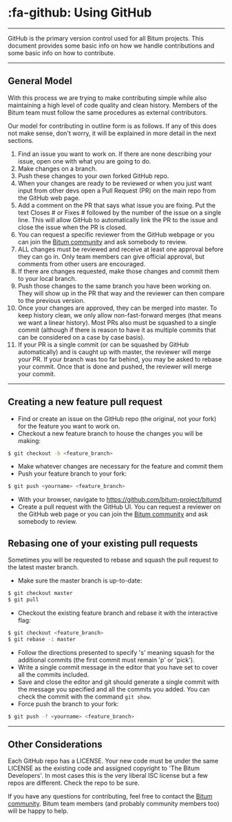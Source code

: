 # :fa-github: Using GitHub

---

GitHub is the primary version control used for all Bitum projects. This document provides some basic info on how we handle contributions and some basic info on how to contribute.

---

## General Model

With this process we are trying to make contributing simple while also maintaining a high level of code quality and clean history. Members of the Bitum team must follow the same procedures as external contributors.

Our model for contributing in outline form is as follows. If any of this does not make sense, don't worry, it will be explained in more detail in the next sections.

1. Find an issue you want to work on. If there are none describing your issue, open one with what you are going to do.
1. Make changes on a branch.
1. Push these changes to your own forked GitHub repo.
1. When your changes are ready to be reviewed or when you just want input from other devs open a Pull Request (PR) on the main repo from the GitHub web page.
1. Add a comment on the PR that says what issue you are fixing. Put the text Closes # or Fixes # followed by the number of the issue on a single line. This will allow GitHub to automatically link the PR to the issue and close the issue when the PR is closed.
1. You can request a specific reviewer from the GitHub webpage or you can join the [Bitum community](https://bitum.io/community) and ask somebody to review.
1. ALL changes must be reviewed and receive at least one approval before they can go in. Only team members can give official approval, but comments from other users are encouraged.
1. If there are changes requested, make those changes and commit them to your local branch.
1. Push those changes to the same branch you have been working on. They will show up in the PR that way and the reviewer can then compare to the previous version.
1. Once your changes are approved, they can be merged into master. To keep history clean, we only allow non-fast-forward merges (that means we want a linear history). Most PRs also must be squashed to a single commit (although if there is reason to have it as multiple commits that can be considered on a case by case basis).
1. If your PR is a single commit (or can be squashed by GitHub automatically) and is caught up with master, the reviewer will merge your PR. If your branch was too far behind, you may be asked to rebase your commit. Once that is done and pushed, the reviewer will merge your commit.

---

## Creating a new feature pull request 
- Find or create an issue on the GitHub repo (the original, not your fork) for the feature you want to work on.
- Checkout a new feature branch to house the changes you will be making:

```bash
$ git checkout -b <feature_branch>
```
- Make whatever changes are necessary for the feature and commit them
- Push your feature branch to your fork:

```bash
$ git push <yourname> <feature_branch>
```
- With your browser, navigate to https://github.com/bitum-project/bitumd
- Create a pull request with the GitHub UI. You can request a reviewer on the GitHub web page or you can join the [Bitum community](https://bitum.io/community) and ask somebody to review.

## Rebasing one of your existing pull requests 

Sometimes you will be requested to rebase and squash the pull request to the latest master branch.

- Make sure the master branch is up-to-date:

```bash
$ git checkout master
$ git pull
```
- Checkout the existing feature branch and rebase it with the interactive flag:

```bash
$ git checkout <feature_branch>
$ git rebase -i master
```
- Follow the directions presented to specify 's' meaning squash for the additional commits (the first commit must remain 'p' or 'pick').
- Write a single commit message in the editor that you have set to cover all the commits included.
- Save and close the editor and git should generate a single commit with the message you specified and all the commits you added. You can check the commit with the command ```git show```.
- Force push the branch to your fork:

```bash
$ git push -f <yourname> <feature_branch>
```

---

## Other Considerations 

Each GitHub repo has a LICENSE. Your new code must be under the same LICENSE as the existing code and assigned copyright to 'The Bitum Developers'. In most cases this is the very liberal ISC license but a few repos are different. Check the repo to be sure.

If you have any questions for contributing, feel free to contact the [Bitum community](https://bitum.io/community).  Bitum team members (and probably community members too) will be happy to help.
